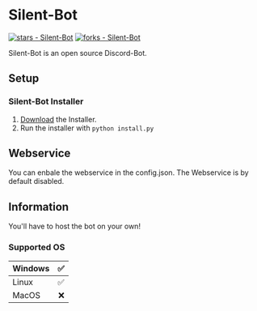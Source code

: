 # Silent-Bot
[![stars - Silent-Bot](https://img.shields.io/github/stars/IamPekka058/Silent-Bot?style=social)](https://github.com/IamPekka058/Silent-Bot)
[![forks - Silent-Bot](https://img.shields.io/github/forks/IamPekka058/Silent-Bot?style=social)](https://github.com/IamPekka058/Silent-Bot/)

Silent-Bot is an open source Discord-Bot.

## Setup

### Silent-Bot Installer

1. [Download](https://github.com/IamPekka058/Silent-Bot/releases/download/pre/Installer.zip) the Installer.
2. Run the installer with ```python install.py```

## Webservice
You can enbale the webservice in the config.json. The Webservice is by default disabled.

## Information
You'll have to host the bot on your own!

### Supported OS

| Windows |   ✅ |
|---------|----:|
| Linux   | ✅ |
| MacOS   | :x: |


